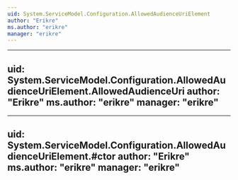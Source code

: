 ```yaml
---
uid: System.ServiceModel.Configuration.AllowedAudienceUriElement
author: "Erikre"
ms.author: "erikre"
manager: "erikre"
---
```


---
uid: System.ServiceModel.Configuration.AllowedAudienceUriElement.AllowedAudienceUri
author: "Erikre"
ms.author: "erikre"
manager: "erikre"
---

---
uid: System.ServiceModel.Configuration.AllowedAudienceUriElement.#ctor
author: "Erikre"
ms.author: "erikre"
manager: "erikre"
---
